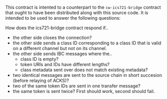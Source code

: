This contract is intented to a counterpart to the `cw-ics721-bridge`
contract that ought to have been distributed along with this source
code. It is intended to be used to answer the following questions:

How does the ics721-bridge contract respond if..

- the other side closes the connection?
- the other side sends a class ID corresponding to a class ID that is
  valid on a different channel but not on its channel.
- the other side sends IBC messages where the..
  - class ID is empty?
  - token URIs and IDs have different lengths?
  - class metadata sent over does not match existing metadata?
- two identical messages are sent to the source chain in short
  succesion (before relaying of ACKS)?
- two of the same token IDs are sent in one transfer message?
- the same token is sent twice? First should work, second should fail.


